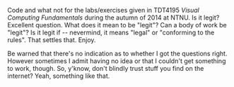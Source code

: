 Code and what not for the labs/exercises given in TDT4195 *Visual Computing Fundamentals* during the autumn of 2014 at NTNU.
Is it legit? Excellent question. What does it mean to be "legit"? Can a body of work be "legit"? Is it legit if -- nevermind, it means "legal" or "conforming to the rules". That settles that. Enjoy.

Be warned that there's no indication as to whether I got the questions right. However sometimes I admit having no idea or that I couldn't get something to work, though.
So, y'know, don't blindly trust stuff you find on the internet?
Yeah, something like that.
